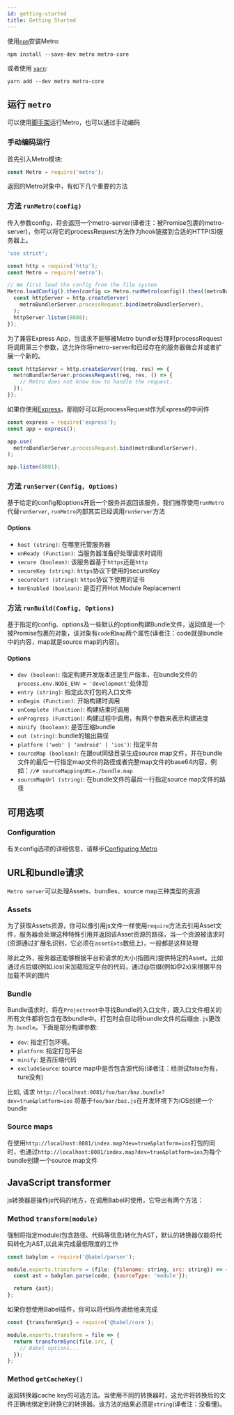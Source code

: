 ```yaml
---
id: getting-started
title: Getting Started
---
```


使用[`npm`](https://www.npmjs.com/)安装Metro:

```
npm install --save-dev metro metro-core
```

或者使用 [`yarn`](https://yarnpkg.com/):

```
yarn add --dev metro metro-core
```

## 运行 `metro`

可以使用[脚手架](./CLI.md)运行Metro，也可以通过手动编码

### 手动编码运行

首先引入Metro模块:

```js
const Metro = require('metro');
```

返回的Metro对象中，有如下几个重要的方法

### 方法 `runMetro(config)`

传入参数config，将会返回一个metro-server(译者注：被Promise包裹的metro-server)，你可以将它的processRequest方法作为hook链接到合适的HTTP(S)服务器上。

```js
'use strict';

const http = require('http');
const Metro = require('metro');

// We first load the config from the file system
Metro.loadConfig().then(config => Metro.runMetro(config)).then((metroBundlerServer) => {
  const httpServer = http.createServer(
    metroBundlerServer.processRequest.bind(metroBundlerServer),
  );
  httpServer.listen(8888);
});
```
为了兼容Express App，当请求不能够被Metro bundler处理时processRequest将调用第三个参数，这允许你将metro-server和已经存在的服务器做合并或者扩展一个新的。

```js
const httpServer = http.createServer((req, res) => {
  metroBundlerServer.processRequest(req, res, () => {
    // Metro does not know how to handle the request.
  });
});
```
如果你使用[Express](http://expressjs.com/)，那刚好可以将processRequest作为Express的中间件

```js
const express = require('express');
const app = express();

app.use(
  metroBundlerServer.processRequest.bind(metroBundlerServer),
);

app.listen(8081);
```

### 方法 `runServer(Config, Options)`

基于给定的config和options开启一个服务并返回该服务，我们推荐使用`runMetro`代替`runServer`, `runMetro`内部其实已经调用`runServer`方法

#### Options

* `host (string)`: 在哪里托管服务器
* `onReady (Function)`: 当服务器准备好处理请求时调用
* `secure (boolean)`:   该服务器基于`https`还是`http`
* `secureKey (string)`: `https`协议下使用的secureKey
* `secureCert (string)`: `https`协议下使用的证书
* `hmrEnabled (boolean)`: 是否打开Hot Module Replacement

### 方法 `runBuild(Config, Options)`

基于指定的config、options及一些默认的option构建Bundle文件，返回值是一个被Promise包裹的对象，该对象有`code`和`map`两个属性(译者注：code就是bundle中的内容，map就是source map的内容)。

#### Options

* `dev (boolean)`: 指定构建开发版本还是生产版本，在bundle文件的`process.env.NODE_ENV = 'development'`处体现
* `entry (string)`: 指定此次打包的入口文件
* `onBegin (Function)`: 开始构建时调用
* `onComplete (Function)`: 构建结束时调用
* `onProgress (Function)`: 构建过程中调用，有两个参数来表示构建进度
* `minify (boolean)`: 是否压缩bundle
* `out (string)`: bundle的输出路径
* `platform ('web' | 'android' | 'ios')`: 指定平台
* `sourceMap (boolean)`: 在跟out同级目录生成source map文件，并在bundle文件的最后一行指定map文件的路径或者完整map文件的base64内容，例如：`//# sourceMappingURL=./bundle.map`
* `sourceMapUrl (string)`: 在bundle文件的最后一行指定source map文件的路径

## 可用选项

### Configuration

有关config选项的详细信息，请移步[Configuring Metro](./Configuration.md)

## URL和bundle请求


`Metro server`可以处理Assets、bundles、source map三种类型的资源

### Assets

为了获取Assets资源，你可以像引用js文件一样使用`require`方法去引用Asset文件，服务器会处理这种特殊引用并返回该Asset资源的路径，当一个资源被请求时(资源通过扩展名识别，它必须在`assetExts`数组上)，一般都是这样处理

除此之外，服务器还能够根据平台和请求的大小(指图片)提供特定的Asset。比如通过点后缀(例如.ios)来加载指定平台的代码，通过@后缀(例如@2x)来根据平台加载不同的图片

### Bundle

Bundle请求时，将在`Projectroot`中寻找Bundle的入口文件，跟入口文件相关的所有文件都将包含在改bundle中。打包时会自动将bundle文件的后缀由`.js`更改为`.bundle`。下面是部分构建参数:

* `dev`: 指定打包环境。
* `platform`: 指定打包平台
* `minify`: 是否压缩代码
* `excludeSource`: source map中是否包含源代码(译者注：经测试false为有，ture没有)

比如, 请求 `http://localhost:8081/foo/bar/baz.bundle?dev=true&platform=ios` 将基于`foo/bar/baz.js`在开发环境下为iOS创建一个bundle

### Source maps

在使用`http://localhost:8081/index.map?dev=true&platform=ios`打包的同时，也通过`http://localhost:8081/index.map?dev=true&platform=ios`为每个bundle创建一个source map文件

## JavaScript transformer

js转换器是操作js代码的地方，在调用Babel时使用，它导出有两个方法：


### Method `transform(module)`

强制将指定module(包含路径、代码等信息)转化为AST，默认的转换器仅能将代码转化为AST,以此来完成最低限度的工作

```js
const babylon = require('@babel/parser');

module.exports.transform = (file: {filename: string, src: string}) => {
  const ast = babylon.parse(code, {sourceType: 'module'});

  return {ast};
};
```
如果你想使用Babel插件，你可以将代码传递给他来完成

```js
const {transformSync} = require('@babel/core');

module.exports.transform = file => {
  return transformSync(file.src, {
    // Babel options...
  });
};
```

### Method `getCacheKey()`

返回转换器cache key的可选方法。当使用不同的转换器时，这允许将转换后的文件正确地绑定到转换它的转换器。该方法的结果必须是`string`(译者注：没看懂)。